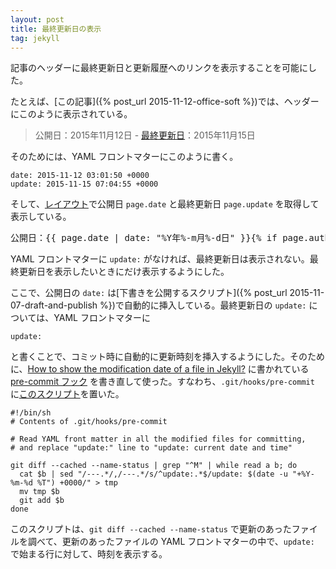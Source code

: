```yaml
---
layout: post
title: 最終更新日の表示
tag: jekyll
---
```

記事のヘッダーに最終更新日と更新履歴へのリンクを表示することを可能にした。

たとえば、[この記事]({% post_url 2015-11-12-office-soft %})では、ヘッダーにこのように表示されている。

> 公開日：2015年11月12日 - <a href="https://github.com/sekika/sekika.github.io/commits/master/_posts/2015-11-12-office-soft.md">最終更新日</a>：2015年11月15日<br />

そのためには、YAML フロントマターにこのように書く。

~~~
date: 2015-11-12 03:01:50 +0000
update: 2015-11-15 07:04:55 +0000
~~~

そして、[レイアウト](https://github.com/sekika/sekika.github.io/blob/master/_includes/post-header.html)で公開日 ```page.date``` と最終更新日 ```page.update``` を取得して表示している。

<pre>
公開日：&lcub;&lcub; page.date | date: "%Y年%-m月%-d日" &rcub;&rcub;&lcub;% if page.author %&rcub; • &lcub;&lcub; page.author &rcub;&rcub;&lcub;% endif %&rcub;&lcub;% if page.meta %&rcub; • &lcub;&lcub; page.meta &rcub;&rcub;&lcub;% endif %&rcub;&lcub;% if page.update %&rcub; - &lt;a href="https://github.com/sekika/sekika.github.io/commits/master/&lcub;&lcub; page.path &rcub;&rcub;"&gt;最終更新日&lt;/a&gt;：&lcub;&lcub; page.update | date: "%Y年%-m月%-d日" &rcub;&rcub;&lcub;% endif %&rcub;&lt;br /&gt;
</pre>

YAML フロントマターに ```update:``` がなければ、最終更新日は表示されない。最終更新日を表示したいときにだけ表示するようにした。

ここで、公開日の ```date:``` は[下書きを公開するスクリプト]({% post_url 2015-11-07-draft-and-publish %})で自動的に挿入している。最終更新日の ```update:``` については、YAML フロントマターに

~~~
update:
~~~

と書くことで、コミット時に自動的に更新時刻を挿入するようにした。そのために、[How to show the modification date of a file in Jekyll?](http://stackoverflow.com/questions/14978474/how-to-show-the-modification-date-of-a-file-in-jekyll) に書かれている [pre-commit フック](https://git-scm.com/book/ja/v2/Git-%E3%81%AE%E3%82%AB%E3%82%B9%E3%82%BF%E3%83%9E%E3%82%A4%E3%82%BA-Git-%E3%83%95%E3%83%83%E3%82%AF) を書き直して使った。すなわち、```.git/hooks/pre-commit``` に[このスクリプト](https://github.com/sekika/sekika.github.io/blob/master/setup/pre-commit)を置いた。

~~~
#!/bin/sh
# Contents of .git/hooks/pre-commit

# Read YAML front matter in all the modified files for committing,
# and replace "update:" line to "update: current date and time"

git diff --cached --name-status | grep "^M" | while read a b; do
  cat $b | sed "/---.*/,/---.*/s/^update:.*$/update: $(date -u "+%Y-%m-%d %T") +0000/" > tmp
  mv tmp $b
  git add $b
done
~~~

このスクリプトは、```git diff --cached --name-status``` で更新のあったファイルを調べて、更新のあったファイルの YAML フロントマターの中で、```update:``` で始まる行に対して、時刻を表示する。
